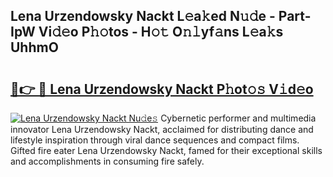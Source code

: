 ## Lena Urzendowsky Nackt L𝚎a𝚔ed N𝚞𝚍e - Part-IpW Vi𝚍𝚎o P𝚑𝚘tos - H𝚘𝚝 O𝚗𝚕yf𝚊ns L𝚎a𝚔s UhhmO

# <h2><a href="http://kf1z8sj.oniu.top/?m=Lena+Urzendowsky+Nackt">🔗👉 🔴 Lena Urzendowsky Nackt P𝚑ot𝚘𝚜 V𝚒d𝚎o</a></h2>

[![Lena Urzendowsky Nackt Nu𝚍e𝚜](https://i.imgur.com/0qMVB7G.gif)](http://kf1z8sj.oniu.top/?m=Lena+Urzendowsky+Nackt)
Cybernetic performer and multimedia innovator Lena Urzendowsky Nackt, acclaimed for distributing dance and lifestyle inspiration through viral dance sequences and compact films. Gifted fire eater Lena Urzendowsky Nackt, famed for their exceptional skills and accomplishments in consuming fire safely.  
